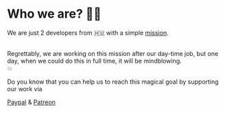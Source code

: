 # Who we are? 👨‍💻

We are just 2 developers from 🇭🇺 with a simple [mission](/).

<br/>
Regrettably, we are working on this mission after our day-time job, but one day, when we could do this in full time, it will be mindblowing.
<div class="text-6xl py-4 text-center">💥</div>

Do you know that you can help us to reach this magical goal by supporting our work via 

<span class="text-2xl font-bold flex flex-1 justify-center">[Paypal](https://paypal.me/andrasbacsai)</span>
<span class="text-2xl flex flex-1 justify-center">&</span>
<span class="text-2xl font-bold flex flex-1 justify-center">[Patreon](https://www.patreon.com/coollabsio)</span>
